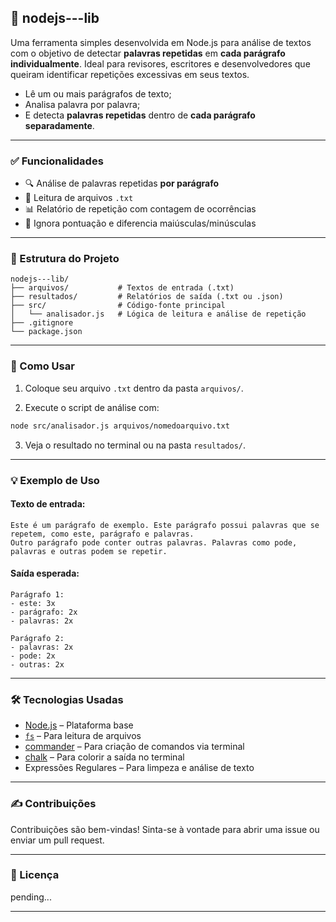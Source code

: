 ## 📖 nodejs---lib

Uma ferramenta simples desenvolvida em Node.js para análise de textos com o objetivo de detectar **palavras repetidas** em **cada parágrafo individualmente**. Ideal para revisores, escritores e desenvolvedores que queiram identificar repetições excessivas em seus textos.

* Lê um ou mais parágrafos de texto;
* Analisa palavra por palavra;
* E detecta **palavras repetidas** dentro de **cada parágrafo separadamente**.
---

### ✅ Funcionalidades

* 🔍 Análise de palavras repetidas **por parágrafo**
* 📂 Leitura de arquivos `.txt`
* 📊 Relatório de repetição com contagem de ocorrências
* 🧹 Ignora pontuação e diferencia maiúsculas/minúsculas

---

### 📁 Estrutura do Projeto

```
nodejs---lib/
├── arquivos/           # Textos de entrada (.txt)
├── resultados/         # Relatórios de saída (.txt ou .json)
├── src/                # Código-fonte principal
│   └── analisador.js   # Lógica de leitura e análise de repetição
├── .gitignore
└── package.json
```

---

### 🚀 Como Usar

1. Coloque seu arquivo `.txt` dentro da pasta `arquivos/`.

2. Execute o script de análise com:

```bash
node src/analisador.js arquivos/nomedoarquivo.txt
```

3. Veja o resultado no terminal ou na pasta `resultados/`.

---

### 💡 Exemplo de Uso

#### Texto de entrada:

```
Este é um parágrafo de exemplo. Este parágrafo possui palavras que se repetem, como este, parágrafo e palavras.
Outro parágrafo pode conter outras palavras. Palavras como pode, palavras e outras podem se repetir.
```

#### Saída esperada:

```
Parágrafo 1:
- este: 3x
- parágrafo: 2x
- palavras: 2x

Parágrafo 2:
- palavras: 2x
- pode: 2x
- outras: 2x
```

---

### 🛠️ Tecnologias Usadas

* [Node.js](https://nodejs.org/) – Plataforma base
* [`fs`](https://nodejs.org/api/fs.html) – Para leitura de arquivos
* [commander](https://www.npmjs.com/package/commander) – Para criação de comandos via terminal
* [chalk](https://www.npmjs.com/package/chalk) – Para colorir a saída no terminal
* Expressões Regulares – Para limpeza e análise de texto

---

### ✍️ Contribuições

Contribuições são bem-vindas! Sinta-se à vontade para abrir uma issue ou enviar um pull request.

---

### 📄 Licença

pending...

---

